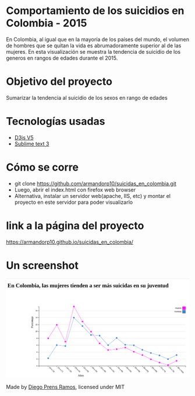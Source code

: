 # Comportamiento de los suicidios en Colombia - 2015

En Colombia, al igual que en la mayoría de los países del mundo, el volumen de hombres que se quitan la vida es abrumadoramente superior al de las mujeres. En esta visualización se muestra la tendencia de suicidio de los generos en rangos de edades durante el 2015.

# Objetivo del proyecto  
Sumarizar la tendencia al suicidio de los sexos en rango de edades  

# Tecnologías usadas
  - <a href="https://d3js.org/"> D3js V5 </a>
  - <a href="https://www.sublimetext.com/"> Sublime text 3 </a>

# Cómo se corre 
  - git clone https://github.com/armandorp10/suicidas_en_colombia.git
  - Luego, abrir el index.html con firefox web browser 
  - Alternativa, instalar un servidor web(apache, IIS, etc) y montar el proyecto en este servidor para poder visualizarlo

# link a la página del proyecto
  https://armandorp10.github.io/suicidas_en_colombia/
  
# Un screenshot 
<img src="https://raw.githubusercontent.com/armandorp10/suicidas_en_colombia/master/images/Screenshot.png" alt="Screenshot.png">

Made by <a href="https://github.com/armandorp10">Diego Prens Ramos</a>, licensed under MIT
